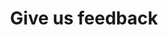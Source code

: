 ---
title: "Give us feedback"
description: "Let us know how we can make IBM Event Streams even better."
externalURL: mailto:eventstreams@uk.ibm.com?Subject=Feedback%20for%20IBM%20Event%20Streams
section: "Give us feedback"
cardType: "large"
---